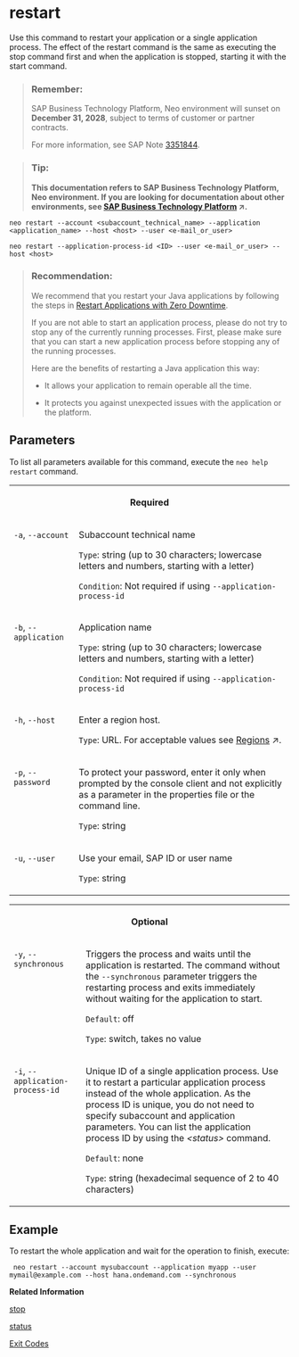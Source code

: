 <!-- loio7c0f7a18a4564e0e8b6f997d230285ff -->

# restart

Use this command to restart your application or a single application process. The effect of the restart command is the same as executing the stop command first and when the application is stopped, starting it with the start command.



> ### Remember:  
> SAP Business Technology Platform, Neo environment will sunset on **December 31, 2028**, subject to terms of customer or partner contracts.
> 
> For more information, see SAP Note [3351844](https://me.sap.com/notes/3351844).

> ### Tip:  
> **This documentation refers to SAP Business Technology Platform, Neo environment. If you are looking for documentation about other environments, see [SAP Business Technology Platform](https://help.sap.com/viewer/65de2977205c403bbc107264b8eccf4b/Cloud/en-US/6a2c1ab5a31b4ed9a2ce17a5329e1dd8.html "SAP Business Technology Platform (SAP BTP) is an integrated offering comprised of four technology portfolios: database and data management, application development and integration, analytics, and intelligent technologies. The platform offers users the ability to turn data into business value, compose end-to-end business processes, and build and extend SAP applications quickly.") :arrow_upper_right:.**



```
neo restart --account <subaccount_technical_name> --application <application_name> --host <host> --user <e-mail_or_user>
```

```
neo restart --application-process-id <ID> --user <e-mail_or_user> --host <host>
```

> ### Recommendation:  
> We recommend that you restart your Java applications by following the steps in [Restart Applications with Zero Downtime](restart-applications-with-zero-downtime-deadcc4.md).
> 
> If you are not able to start an application process, please do not try to stop any of the currently running processes. First, please make sure that you can start a new application process before stopping any of the running processes.
> 
> Here are the benefits of restarting a Java application this way:
> 
> -   It allows your application to remain operable all the time.
> 
> -   It protects you against unexpected issues with the application or the platform.



<a name="loio7c0f7a18a4564e0e8b6f997d230285ff__section_N10019_N10012_N10001"/>

## Parameters

To list all parameters available for this command, execute the `neo help restart` command.


<table>
<tr>
<th valign="top" colspan="2">

Required



</th>
</tr>
<tr>
<td valign="top">

`-a`, `--account`



</td>
<td valign="top">

Subaccount technical name

`Type`: string \(up to 30 characters; lowercase letters and numbers, starting with a letter\)

`Condition`: Not required if using `--application-process-id`



</td>
</tr>
<tr>
<td valign="top">

`-b`, `--application` 



</td>
<td valign="top">

Application name

`Type`: string \(up to 30 characters; lowercase letters and numbers, starting with a letter\)

`Condition`: Not required if using `--application-process-id`



</td>
</tr>
<tr>
<td valign="top">

`-h`, `--host`



</td>
<td valign="top">

Enter a region host.

`Type`: URL. For acceptable values see [Regions](https://help.sap.com/viewer/65de2977205c403bbc107264b8eccf4b/Cloud/en-US/350356d1dc314d3199dca15bd2ab9b0e.html "You can deploy applications in different regions. Each region represents a geographical location (for example, Europe, US East) where applications, data, or services are hosted.") :arrow_upper_right:.



</td>
</tr>
<tr>
<td valign="top">

`-p`, `--password`



</td>
<td valign="top">

To protect your password, enter it only when prompted by the console client and not explicitly as a parameter in the properties file or the command line.

`Type`: string



</td>
</tr>
<tr>
<td valign="top">

`-u`, `--user`



</td>
<td valign="top">

Use your email, SAP ID or user name

`Type`: string



</td>
</tr>
</table>


<table>
<tr>
<th valign="top" colspan="2">

Optional



</th>
</tr>
<tr>
<td valign="top">

`-y`, `--synchronous`



</td>
<td valign="top">

Triggers the process and waits until the application is restarted. The command without the `--synchronous` parameter triggers the restarting process and exits immediately without waiting for the application to start.

`Default`: off

`Type`: switch, takes no value



</td>
</tr>
<tr>
<td valign="top">

`-i`, `--application-process-id`



</td>
<td valign="top">

Unique ID of a single application process. Use it to restart a particular application process instead of the whole application. As the process ID is unique, you do not need to specify subaccount and application parameters. You can list the application process ID by using the *<status\>* command.

`Default`: none

`Type`: string \(hexadecimal sequence of 2 to 40 characters\)



</td>
</tr>
</table>



## Example

To restart the whole application and wait for the operation to finish, execute:

```
 neo restart --account mysubaccount --application myapp --user mymail@example.com --host hana.ondemand.com --synchronous
```

**Related Information**  


[stop](stop-b5bfcbf.md "Use this command to stop your deployed and started application or application process.")

[status](status-d4f6592.md "You can check the current status of an application or application process. The command lists all application processes with their IDs, state, last change date sorted chronologically, and runtime information.")

[Exit Codes](exit-codes-7886796.md "")

